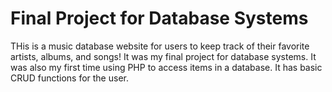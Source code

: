 # Final Project for Database Systems

THis is a music database website for users to keep track of their favorite artists, albums, and songs! It was my final project for database systems. It was also my first time using PHP to access items in a database. It has basic CRUD functions for the user. 
